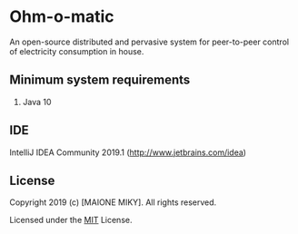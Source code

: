 # Ohm-o-matic
An open-source distributed and pervasive system for peer-to-peer control of electricity consumption in house.


## Minimum system requirements
1. Java 10


## IDE
IntelliJ IDEA Community 2019.1 (http://www.jetbrains.com/idea)


## License
Copyright 2019 (c) [MAIONE MIKY]. All rights reserved.

Licensed under the [MIT](LICENSE) License.
